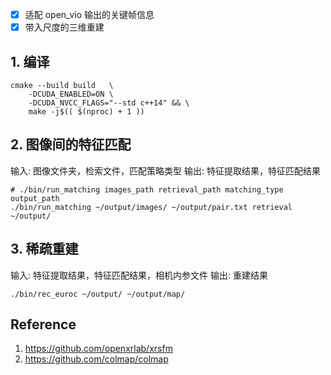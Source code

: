 - [x] 适配 open_vio 输出的关键帧信息
- [x] 带入尺度的三维重建

## 1. 编译
```shell
cmake --build build   \
    -DCUDA_ENABLED=ON \
    -DCUDA_NVCC_FLAGS="--std c++14" && \
    make -j$(( $(nproc) + 1 ))
```

## 2. 图像间的特征匹配
输入: 图像文件夹，检索文件，匹配策略类型
输出: 特征提取结果，特征匹配结果
```shell
# ./bin/run_matching images_path retrieval_path matching_type output_path
./bin/run_matching ~/output/images/ ~/output/pair.txt retrieval ~/output/
```

## 3. 稀疏重建
输入: 特征提取结果，特征匹配结果，相机内参文件
输出: 重建结果
```shell
./bin/rec_euroc ~/output/ ~/output/map/
```

## Reference
1. https://github.com/openxrlab/xrsfm
2. https://github.com/colmap/colmap